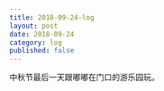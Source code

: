 ```yaml
---
title: 2018-09-24-log
layout: post
date: 2018-09-24
category: log
published: false
---
```


中秋节最后一天跟嘟嘟在门口的游乐园玩。